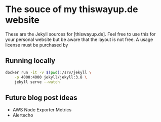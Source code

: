 # The souce of my thiswayup.de website

These are the Jekyll sources for [thiswayup.de]. Feel free to
use this for your personal website but be aware that the layout
is not free. A usage license must be purchased by

## Running locally

```bash
docker run -it -v $(pwd):/srv/jekyll \
    -p 4000:4000 jekyll/jekyll:3.8 \
    jekyll serve --watch
```

## Future blog post ideas

- AWS Node Exporter Metrics
- Alertecho
